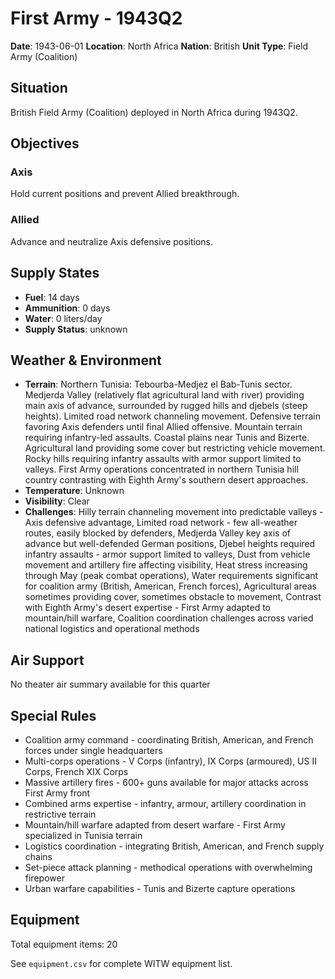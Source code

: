 # First Army - 1943Q2

**Date**: 1943-06-01
**Location**: North Africa
**Nation**: British
**Unit Type**: Field Army (Coalition)

## Situation

British Field Army (Coalition) deployed in North Africa during 1943Q2.

## Objectives

### Axis
Hold current positions and prevent Allied breakthrough.

### Allied
Advance and neutralize Axis defensive positions.

## Supply States

- **Fuel**: 14 days
- **Ammunition**: 0 days
- **Water**: 0 liters/day
- **Supply Status**: unknown

## Weather & Environment

- **Terrain**: Northern Tunisia: Tebourba-Medjez el Bab-Tunis sector. Medjerda Valley (relatively flat agricultural land with river) providing main axis of advance, surrounded by rugged hills and djebels (steep heights). Limited road network channeling movement. Defensive terrain favoring Axis defenders until final Allied offensive. Mountain terrain requiring infantry-led assaults. Coastal plains near Tunis and Bizerte. Agricultural land providing some cover but restricting vehicle movement. Rocky hills requiring infantry assaults with armor support limited to valleys. First Army operations concentrated in northern Tunisia hill country contrasting with Eighth Army's southern desert approaches.
- **Temperature**: Unknown
- **Visibility**: Clear
- **Challenges**: Hilly terrain channeling movement into predictable valleys - Axis defensive advantage, Limited road network - few all-weather routes, easily blocked by defenders, Medjerda Valley key axis of advance but well-defended German positions, Djebel heights required infantry assaults - armor support limited to valleys, Dust from vehicle movement and artillery fire affecting visibility, Heat stress increasing through May (peak combat operations), Water requirements significant for coalition army (British, American, French forces), Agricultural areas sometimes providing cover, sometimes obstacle to movement, Contrast with Eighth Army's desert expertise - First Army adapted to mountain/hill warfare, Coalition coordination challenges across varied national logistics and operational methods

## Air Support

No theater air summary available for this quarter

## Special Rules

- Coalition army command - coordinating British, American, and French forces under single headquarters
- Multi-corps operations - V Corps (infantry), IX Corps (armoured), US II Corps, French XIX Corps
- Massive artillery fires - 600+ guns available for major attacks across First Army front
- Combined arms expertise - infantry, armour, artillery coordination in restrictive terrain
- Mountain/hill warfare adapted from desert warfare - First Army specialized in Tunisia terrain
- Logistics coordination - integrating British, American, and French supply chains
- Set-piece attack planning - methodical operations with overwhelming firepower
- Urban warfare capabilities - Tunis and Bizerte capture operations

## Equipment

Total equipment items: 20

See `equipment.csv` for complete WITW equipment list.

